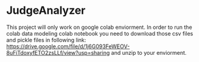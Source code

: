 # JudgeAnalyzer
This project will only work on google colab enviorment. In order to run the colab data modeling colab notebook you need to download those csv files and 
pickle files in following link: https://drive.google.com/file/d/1j6G093FeWEOV-8uFiTdoxyfETO2zsLLf/view?usp=sharing and unzip to your enviorment.
